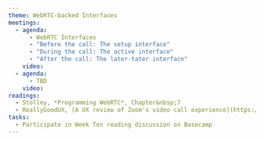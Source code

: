 ```yaml
---
theme: WebRTC-backed Interfaces
meetings:
  - agenda:
      - WebRTC Interfaces
      - "Before the call: The setup interface"
      - "During the call: The active interface"
      - "After the call: The later-tater interface"
    video:
  - agenda:
      - TBD
    video:
readings:
  - Stolley, *Programming WebRTC*, Chapter&nbsp;7
  - ReallyGoodUX, [A UX review of Zoom's video call experience](https://www.reallygoodux.io/blog/zoom-video-call-ux-review)
tasks:
  - Participate in Week Ten reading discussion on Basecamp
---
```

